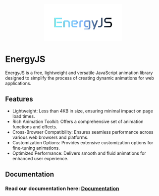 <!-- Your Logo Goes Here -->
<div align="center">
    <img src="https://github.com/HemantDutta/EnergyJS/blob/bb8763a3b5cbe34b8a42e38007daf3d0a371f0aa/client/public/github/en_logo.png" alt="EnergyJS Logo" width="50%">
</div>

# EnergyJS

EnergyJS is a free, lightweight and versatile JavaScript animation library designed to simplify the process of creating dynamic animations for web applications.

## Features

- Lightweight: Less than 4KB in size, ensuring minimal impact on page load times.
- Rich Animation Toolkit: Offers a comprehensive set of animation functions and effects.
- Cross-Browser Compatibility: Ensures seamless performance across various web browsers and platforms.
- Customization Options: Provides extensive customization options for fine-tuning animations.
- Optimized Performance: Delivers smooth and fluid animations for enhanced user experience.

## Documentation
### Read our documentation here: <a href="#" rel="noreferrer" target="_blank">Documentation</a> 
